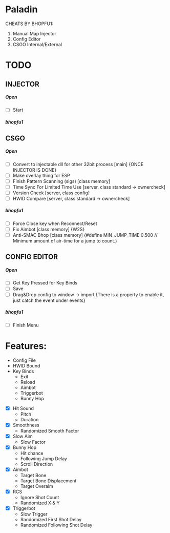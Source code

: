 # Paladin
CHEATS BY BHOPFU1:
1. Manual Map Injector
2. Config Editor
3. CSGO Internal/External

# TODO

## INJECTOR

##### Open
- [ ] Start

##### bhopfu1

##### 

## CSGO

##### Open
- [ ] Convert to injectable dll for other 32bit process [main] {ONCE INJECTOR IS DONE}
- [ ] Make overlay thing for ESP
- [ ] Finish Pattern Scanning (sigs) [class memory]
- [ ] Time Sync For Limited Time Use [server, class standard -> ownercheck]
- [ ] Version Check [server, class config]
- [ ] HWID Compare [server, class standard -> ownercheck]

##### bhopfu1
- [ ] Force Close key when Reconnect/Reset
- [ ] Fix Aimbot [class memory] {W2S}
- [ ] Anti-SMAC Bhop [class memory] {#define MIN_JUMP_TIME 0.500 // Minimum amount of air-time for a jump to count.}

##### 

## CONFIG EDITOR

##### Open
- [ ] Get Key Pressed for Key Binds
- [ ] Save
- [ ] Drag&Drop config to window -> import {There is a property to enable it, just catch the event under events}

##### bhopfu1
- [ ] Finish Menu

##### 

# Features:

- Config File
- HWID Bound
- Key Binds
  - Exit
  - Reload
  - Aimbot
  - Triggerbot
  - Bunny Hop
- [x] Hit Sound
  - Pitch
  - Duration
- [x] Smoothness
  - Randomized Smooth Factor
- [x] Slow Aim
  - Slow Factor
- [x] Bunny Hop
  - Hit chance
  - Following Jump Delay
  - Scroll Direction
- [x] Aimbot
  - Target Bone
  - Target Bone Displacement
  - Target Overaim
- [x] RCS
  - Ignore Shot Count
  - Randomized X & Y
- [x] Triggerbot
  - Slow Trigger
  - Randomized First Shot Delay
  - Randomized Following Shot Delay
